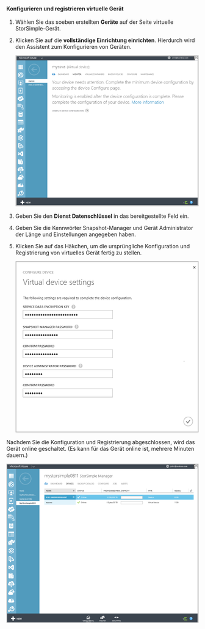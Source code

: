 <!---author: alkohli, last updated: 11/05/2015 --->

#### <a name="to-configure-and-register-the-virtual-device"></a>Konfigurieren und registrieren virtuelle Gerät

1. Wählen Sie das soeben erstellten **Geräte** auf der Seite virtuelle StorSimple-Gerät. 

2. Klicken Sie auf die **vollständige Einrichtung einrichten**. Hierdurch wird den Assistent zum Konfigurieren von Geräten.

    ![Einrichten von StorSimple vollständige Einrichtung Geräte-Seite](./media/storsimple-configure-register-virtual-device/StorSimple_CompleteDeviceSetupSVA1M.png)

3. Geben Sie den **Dienst Datenschlüssel** in das bereitgestellte Feld ein.

4. Geben Sie die Kennwörter Snapshot-Manager und Gerät Administrator der Länge und Einstellungen angegeben haben.

5. Klicken Sie auf das Häkchen, um die ursprüngliche Konfiguration und Registrierung von virtuelles Gerät fertig zu stellen. 

    ![Virtuelle StorSimple des Audiogeräts](./media/storsimple-configure-register-virtual-device/StorSimple_VirtualDeviceSettings1.png)

Nachdem Sie die Konfiguration und Registrierung abgeschlossen, wird das Gerät online geschaltet. (Es kann für das Gerät online ist, mehrere Minuten dauern.)

![StorSimple virtuelles Gerät online Phase](./media/storsimple-configure-register-virtual-device/StorSimple_VirtualDeviceOnline1M.png)